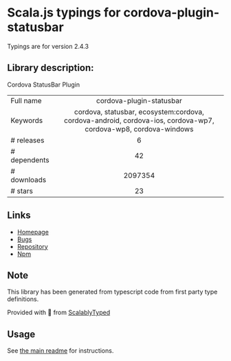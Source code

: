 
# Scala.js typings for cordova-plugin-statusbar

Typings are for version 2.4.3

## Library description:
Cordova StatusBar Plugin

|                    |                 |
| ------------------ | :-------------: |
| Full name          | cordova-plugin-statusbar |
| Keywords           | cordova, statusbar, ecosystem:cordova, cordova-android, cordova-ios, cordova-wp7, cordova-wp8, cordova-windows |
| # releases         | 6 |
| # dependents       | 42 |
| # downloads        | 2097354 |
| # stars            | 23 |

## Links
- [Homepage](https://github.com/apache/cordova-plugin-statusbar#readme)
- [Bugs](https://issues.apache.org/jira/browse/CB)
- [Repository](https://github.com/apache/cordova-plugin-statusbar)
- [Npm](https://www.npmjs.com/package/cordova-plugin-statusbar)
    


## Note
This library has been generated from typescript code from first party type definitions.

Provided with :purple_heart: from [ScalablyTyped](https://github.com/oyvindberg/ScalablyTyped)

## Usage
See [the main readme](../../readme.md) for instructions.


